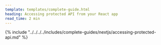 ```yaml
---
template: templates/complete-guide.html
heading: Accessing protected API from your React app
read_time: 2 min
---
```


{% include "../../../../includes/complete-guides/nextjs/accessing-protected-api.md" %}